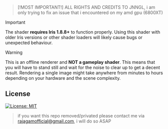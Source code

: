 > [!MOST IMPORTANT!]
> ALL RIGHTS AND CREDITS TO JNNGL, i am only trying to fix an issue that i encountered on my amd gpu (6800XT)

> [!IMPORTANT]
> The shader **requires Iris 1.8.8+** to function properly. Using this shader with older Iris versions or other shader loaders will likely cause bugs or unexpected behaviour.

> [!WARNING]
> This is an offline renderer and **NOT a gameplay shader**. This means that you will have to stand still and wait for the noise to clear up to get a decent result. Rendering a single image might take anywhere from minutes to hours depending on your hardware and the scene complexity.

## License

[![License: MIT](https://img.shields.io/badge/License-MIT-yellow.svg)](https://opensource.org/licenses/MIT)


>if you want this repo removed/privated please contact me via rajagamofficial@gmail.com, i will do so ASAP
